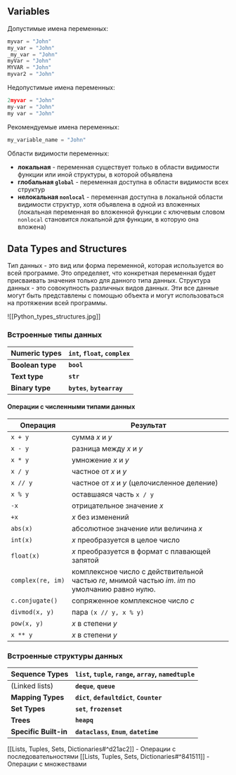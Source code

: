 ## Variables
Допустимые имена переменных:
```python
myvar = "John"  
my_var = "John"  
_my_var = "John"  
myVar = "John"  
MYVAR = "John"  
myvar2 = "John"
```
Недопустимые имена переменных:
```python
2myvar = "John"  
my-var = "John"  
my var = "John"
```
Рекомендуемые имена переменных:
```python
my_variable_name = "John"
```
Области видимости переменных:
- **локальная** - переменная существует только в области видимости функции или иной структуры, в которой объявлена
- **глобальная `global`** - переменная доступна в области видимости всех структур
- **нелокальная `nonlocal`** - переменная доступна в локальной области видимости структур, хотя объявлена в одной из вложенных (локальная переменная во вложенной функции с ключевым словом `nonlocal` становится локальной для функции, в которую она вложена)
## Data Types and Structures
Тип данных - это вид или форма переменной, которая используется во всей программе. Это определяет, что конкретная переменная будет присваивать значения только для данного типа данных.
Структура данных - это совокупность различных видов данных. Эти все данные могут быть представлены с помощью объекта и могут использоваться на протяжении всей программы.

![[Python_types_structures.jpg]]
### Встроенные типы данных

| **Numeric types** | **`int`**, **`float`**, **`complex`** |
| ----------------- | ------------------------------------- |
| **Boolean type**  | **`bool`**                            |
| **Text type**     | **`str`**                             |
| **Binary type**   | **`bytes`**, **`bytearray`**          |
#### Операции с численными типами данных

| Операция          | Результат                                                                                         |
| ----------------- | ------------------------------------------------------------------------------------------------- |
| `x + y`           | сумма _x_ и _y_                                                                                   |
| `x - y`           | разница между _x_ и _y_                                                                           |
| `x * y`           | умножение _x_ и _y_                                                                               |
| `x / y`           | частное от _x_ и _y_                                                                              |
| `x // y`          | частное от _x_ и _y_ (целочисленное деление)                                                      |
| `x % y`           | оставшаяся часть `x / y`                                                                          |
| `-x`              | отрицательное значение _x_                                                                        |
| `+x`              | _x_ без изменений                                                                                 |
| `abs(x)`          | абсолютное значение или величина _x_                                                              |
| `int(x)`          | _x_ преобразуется в целое число                                                                   |
| `float(x)`        | _x_ преобразуется в формат с плавающей запятой                                                    |
| `complex(re, im)` | комплексное число с действительной частью _re_, мнимой частью _im_. _im_ по умолчанию равно нулю. |
| `c.conjugate()`   | сопряженное комплексное число _c_                                                                 |
| `divmod(x, y)`    | пара `(x // y, x % y)`                                                                            |
| `pow(x, y)`       | _x_ в степени _y_                                                                                 |
| `x ** y`          | _x_ в степени _y_                                                                                 |
### Встроенные структуры данных

| **Sequence Types**    | **`list`**, `tuple`, `range`, **`array`**, **`namedtuple`** |
| --------------------- | ----------------------------------------------------------- |
| (Linked lists)        | **`deque`**, **`queue`**                                    |
| **Mapping Types**     | **`dict`**, **`defaultdict`**, **`Counter`**                |
| **Set Types**         | **`set`**, **`frozenset`**                                  |
| **Trees**             | **`heapq`**                                                 |
| **Specific Built-in** | **`dataclass`**, **`Enum`**, **`datetime`**                 |
[[Lists, Tuples, Sets, Dictionaries#^d21ac2]] - Операции с последовательностями
[[Lists, Tuples, Sets, Dictionaries#^841511]] - Операции с множествами
